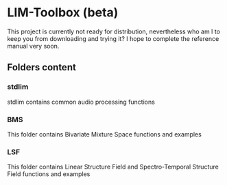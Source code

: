 # LIM-Toolbox (beta)

This project is currently not ready for distribution, nevertheless who am I to keep you from downloading and trying it?
I hope to complete the reference manual very soon.

## Folders content

### stdlim

stdlim contains common audio processing functions

### BMS

This folder contains Bivariate Mixture Space functions and examples

### LSF

This folder contains Linear Structure Field and Spectro-Temporal Structure Field functions and examples
